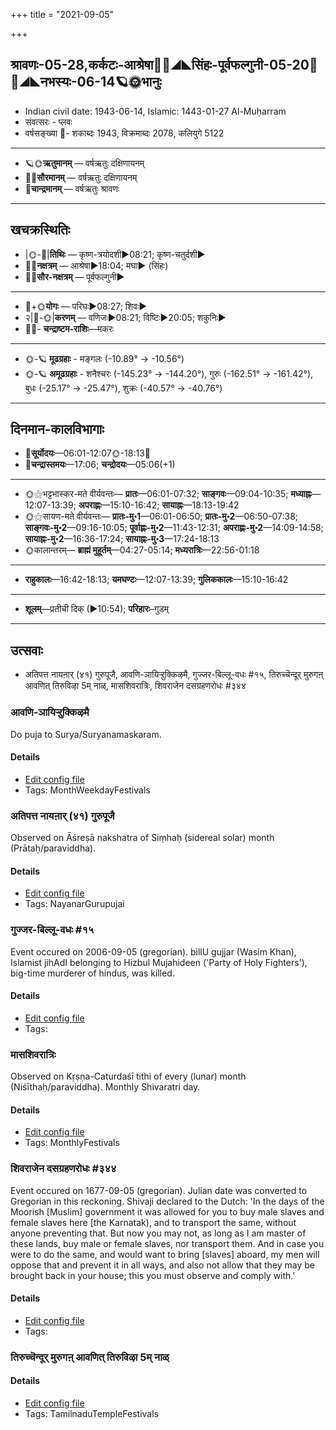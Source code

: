 +++
title = "2021-09-05"

+++
## श्रावणः-05-28,कर्कटः-आश्रेषा🌛🌌◢◣सिंहः-पूर्वफल्गुनी-05-20🌌🌞◢◣नभस्यः-06-14🪐🌞भानुः
- Indian civil date: 1943-06-14, Islamic: 1443-01-27 Al-Muḥarram
- संवत्सरः - प्लवः
- वर्षसङ्ख्या 🌛- शकाब्दः 1943, विक्रमाब्दः 2078, कलियुगे 5122
___________________
- 🪐🌞**ऋतुमानम्** — वर्षऋतुः दक्षिणायनम्
- 🌌🌞**सौरमानम्** — वर्षऋतुः दक्षिणायनम्
- 🌛**चान्द्रमानम्** — वर्षऋतुः श्रावणः
___________________


## खचक्रस्थितिः
- |🌞-🌛|**तिथिः** — कृष्ण-त्रयोदशी►08:21; कृष्ण-चतुर्दशी►  
- 🌌🌛**नक्षत्रम्** — आश्रेषा►18:04; मघा► (सिंहः)  
- 🌌🌞**सौर-नक्षत्रम्** — पूर्वफल्गुनी►  
___________________
- 🌛+🌞**योगः** — परिघः►08:27; शिवः►  
- २|🌛-🌞|**करणम्** — वणिजः►08:21; विष्टिः►20:05; शकुनिः►  
- 🌌🌛- **चन्द्राष्टम-राशिः**—मकरः  
___________________
- 🌞-🪐 **मूढग्रहाः** - मङ्गलः (-10.89° → -10.56°)
- 🌞-🪐 **अमूढग्रहाः** - शनैश्चरः (-145.23° → -144.20°), गुरुः (-162.51° → -161.42°), बुधः (-25.17° → -25.47°), शुक्रः (-40.57° → -40.76°)
___________________


## दिनमान-कालविभागाः
- 🌅**सूर्योदयः**—06:01-12:07🌞️-18:13🌇  
- 🌛**चन्द्रास्तमयः**—17:06; **चन्द्रोदयः**—05:06(+1)  
___________________
- 🌞⚝भट्टभास्कर-मते वीर्यवन्तः— **प्रातः**—06:01-07:32; **साङ्गवः**—09:04-10:35; **मध्याह्नः**—12:07-13:39; **अपराह्णः**—15:10-16:42; **सायाह्नः**—18:13-19:42  
- 🌞⚝सायण-मते वीर्यवन्तः— **प्रातः-मु॰1**—06:01-06:50; **प्रातः-मु॰2**—06:50-07:38; **साङ्गवः-मु॰2**—09:16-10:05; **पूर्वाह्णः-मु॰2**—11:43-12:31; **अपराह्णः-मु॰2**—14:09-14:58; **सायाह्नः-मु॰2**—16:36-17:24; **सायाह्नः-मु॰3**—17:24-18:13  
- 🌞कालान्तरम्— **ब्राह्मं मुहूर्तम्**—04:27-05:14; **मध्यरात्रिः**—22:56-01:18  
___________________
- **राहुकालः**—16:42-18:13; **यमघण्टः**—12:07-13:39; **गुलिककालः**—15:10-16:42  
___________________
- **शूलम्**—प्रतीची दिक् (►10:54); **परिहारः**–गुडम्  
___________________

## उत्सवाः
- अतिपत्त नायऩार् (४१) गुरुपूजै, आवणि-ञायिऱ्ऱुक्किऴमै, गुज्जर-बिल्लू-वधः #१५, तिरुच्चॆन्दूर् मुरुगऩ् आवणित् तिरुविऴा 5म् नाळ्, मासशिवरात्रिः, शिवराजेन दसग्रहणरोधः #३४४
### आवणि-ञायिऱ्ऱुक्किऴमै

Do puja to Surya/Suryanamaskaram.

#### Details
- [Edit config file](https://github.com/jyotisham/adyatithi/tree/master/tamil/description_only/AvaNi~JAyir2r2ukkizhamai.toml)
- Tags: MonthWeekdayFestivals


### अतिपत्त नायऩार् (४१) गुरुपूजै

Observed on Āśreṣā nakshatra of Siṃhaḥ (sidereal solar) month (Prātaḥ/paraviddha). 

#### Details
- [Edit config file](https://github.com/jyotisham/adyatithi/tree/master/mahApuruSha/nAyanAr/sidereal_solar_month/nakshatra/05/09/atipatta_nAyan2Ar_%2841%29_gurupUjai.toml)
- Tags: NayanarGurupujai


### गुज्जर-बिल्लू-वधः #१५

Event occured on 2006-09-05 (gregorian). billU gujjar (Wasim Khan), Islamist jihAdI belonging to Hizbul Mujahideen ('Party of Holy Fighters'), big-time murderer of hindus, was killed.

#### Details
- [Edit config file](https://github.com/jyotisham/adyatithi/tree/master/mahApuruSha/xatra-later/gregorian/day/09/05/gujjara-billU-vadhaH.toml)
- Tags: 


### मासशिवरात्रिः

Observed on Kṛṣṇa-Caturdaśī tithi of every (lunar) month (Niśīthaḥ/paraviddha). Monthly Shivaratri day.

#### Details
- [Edit config file](https://github.com/jyotisham/adyatithi/tree/master/devatA/shaiva/lunar_month/tithi/00/29/mAsazivarAtriH.toml)
- Tags: MonthlyFestivals


### शिवराजेन दसग्रहणरोधः #३४४

Event occured on 1677-09-05 (gregorian). Julian date was converted to Gregorian in this reckoning. Shivaji declared to the Dutch: 'In the days of the Moorish [Muslim] government it was allowed for you to buy male slaves and female slaves here [the Karnatak), and to transport the same, without anyone preventing that. But now you may not, as long as I am master of these lands, buy male or female slaves, nor transport them. And in case you were to do the same, and would want to bring [slaves] aboard, my men will oppose that and prevent it in all ways, and also not allow that they may be brought back in your house; this you must observe and comply with.'

#### Details
- [Edit config file](https://github.com/jyotisham/adyatithi/tree/master/mahApuruSha/xatra-later/gregorian/day/09/05/shivarAjena_dAsagrahaNa-rodhaH.toml)
- Tags: 


### तिरुच्चॆन्दूर् मुरुगऩ् आवणित् तिरुविऴा 5म् नाळ्



#### Details
- [Edit config file](https://github.com/jyotisham/adyatithi/tree/master/temples/Tamil/relative_event/tiruccendUr_AvaNit_tiruvizhA_nir2aivu/offset__-7/tiruccendUr_murugan2_AvaNit_tiruvizhA_%23%235%23%23m_nAL.toml)
- Tags: TamilnaduTempleFestivals


